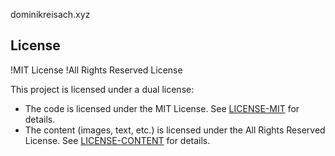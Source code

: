  dominikreisach.xyz

## License

!MIT License
!All Rights Reserved License

This project is licensed under a dual license:

- The code is licensed under the MIT License. See [LICENSE-MIT](LICENSE-MIT) for details.
- The content (images, text, etc.) is licensed under the All Rights Reserved License. See [LICENSE-CONTENT](LICENSE-CONTENT) for details.